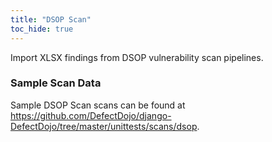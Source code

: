 ```yaml
---
title: "DSOP Scan"
toc_hide: true
---
```

Import XLSX findings from DSOP vulnerability scan pipelines.
### Sample Scan Data
Sample DSOP Scan scans can be found at https://github.com/DefectDojo/django-DefectDojo/tree/master/unittests/scans/dsop.